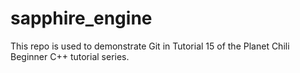 # sapphire_engine
This repo is used to demonstrate Git in Tutorial 15 of the Planet Chili Beginner C++ tutorial series.
